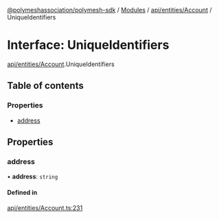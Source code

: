 [@polymeshassociation/polymesh-sdk](../README.md) / [Modules](../modules.md) / [api/entities/Account](../modules/api_entities_Account.md) / UniqueIdentifiers

# Interface: UniqueIdentifiers

[api/entities/Account](../modules/api_entities_Account.md).UniqueIdentifiers

## Table of contents

### Properties

- [address](api_entities_Account.UniqueIdentifiers.md#address)

## Properties

### address

• **address**: `string`

#### Defined in

[api/entities/Account.ts:231](https://github.com/PolymathNetwork/polymesh-sdk/blob/31dfa0dc/src/api/entities/Account.ts#L231)
